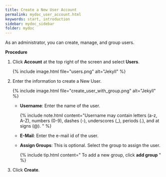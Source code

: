 ```yaml
---
title: Create a New User Account
permalink: mydoc_user_account.html
keywords: start, introduction
sidebar: mydoc_sidebar
folder: mydoc
---
```


As an administrator, you can create, manage, and group users.

**Procedure**


1. Click **Account** at the top right of the screen and select **Users**.
    
    {% include image.html file="users.png" alt="Jekyll"  %}
2. Enter the information to create a New User.

    {% include image.html file="create_user_with_group.png" alt="Jekyll" %}
    * **Username**: Enter the name of the user.

        {% include note.html content="Username may contain letters (a-z, A-Z), numbers (0-9), dashes (-), underscores (_), periods (.), and at signs (@).  " %}
    * **E-Mail**: Enter the e-mail id of the user.
    * **Assign Groups**: This is optional. Select the group to assign the user.

        {% include tip.html content=" To add a new group, click **add group**  " %}
3. Click **Create**.


























